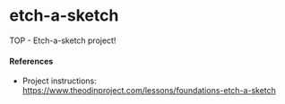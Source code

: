 # etch-a-sketch

TOP - Etch-a-sketch project!

#### References

- Project instructions: https://www.theodinproject.com/lessons/foundations-etch-a-sketch
